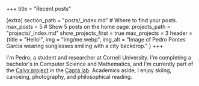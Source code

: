 +++
title = "Recent posts"

[extra]
section_path = "posts/_index.md"  # Where to find your posts.
max_posts = 5  # Show 5 posts on the home page.
projects_path = "projects/_index.md"
show_projects_first = true
max_projects = 3
header = {title = "Hello!", img = "img/me.webp", img_alt = "Image of Pedro Pontes García wearing sunglasses smiling with a city backdrop." }
+++

I'm Pedro, a student and researcher at Cornell University. I'm completing a bachelor's in Computer Science and Mathematics, and I'm currently part of the [Calyx project](https://calyxir.org/) in the [Capra lab](https://capra.cs.cornell.edu/). Academics aside, I enjoy skiing, canoeing, photography, and philosophical reading.
